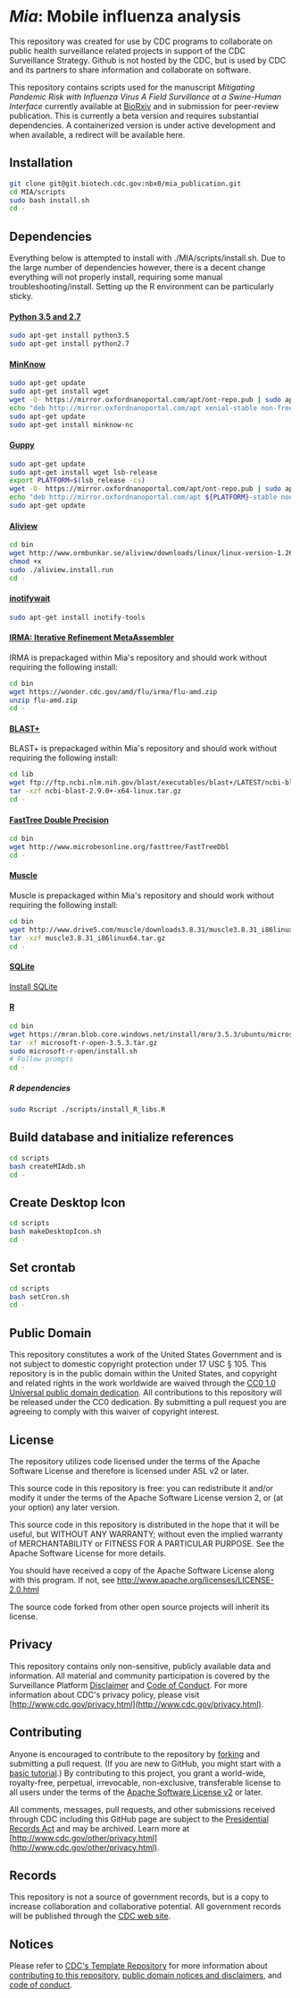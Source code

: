 # ***Mia***: Mobile influenza analysis
This repository was created for use by CDC programs to collaborate on public health surveillance related projects in support of the CDC Surveillance Strategy.  Github is not hosted by the CDC, but is used by CDC and its partners to share information and collaborate on software.

This repository contains scripts used for the manuscript *Mitigating Pandemic Risk with Influenza Virus A Field Survillance at a Swine-Human Interface* currently available at [BioRxiv](https://www.biorxiv.org/content/10.1101/585588v1) and in submission for peer-review publication. This is currently a beta version and requires substantial dependencies. A containerized version is under active development and when available, a redirect will be available here.

## Installation
```bash
git clone git@git.biotech.cdc.gov:nbx0/mia_publication.git
cd MIA/scripts
sudo bash install.sh
cd -
```

## Dependencies
Everything below is attempted to install with ./MIA/scripts/install.sh.
Due to the large number of dependencies however, there is a decent change everything will not 
properly install, requiring some manual troubleshooting/install. Setting up the R environment
can be particularly sticky.

#### [Python 3.5 and 2.7](https://www.python.org/downloads/release/python-357/)
```bash
sudo apt-get install python3.5
sudo apt-get install python2.7
```

#### [MinKnow](https://community.nanoporetech.com/protocols/experiment-companion-minknow/v/mke_1013_v1_revao_11apr2016/installing-minknow-on-linu)
```bash
sudo apt-get update
sudo apt-get install wget
wget -O- https://mirror.oxfordnanoportal.com/apt/ont-repo.pub | sudo apt-key add -
echo "deb http://mirror.oxfordnanoportal.com/apt xenial-stable non-free" | sudo tee /etc/apt/sources.list.d/nanoporetech.sources.list
sudo apt-get update
sudo apt-get install minknow-nc
```

#### [Guppy](https://community.nanoporetech.com/protocols/Guppy-protocol/v/gpb_2003_v1_revl_14dec2018/linux-guppy)
```bash
sudo apt-get update 
sudo apt-get install wget lsb-release 
export PLATFORM=$(lsb_release -cs) 
wget -O- https://mirror.oxfordnanoportal.com/apt/ont-repo.pub | sudo apt-key add - 
echo "deb http://mirror.oxfordnanoportal.com/apt ${PLATFORM}-stable non-free" | sudo tee /etc/apt/sources.list.d/nanoporetech.sources.list 
sudo apt-get update 
```

#### [Aliview](http://www.ormbunkar.se/aliview/downloads/linux/linux-version-1.26/)
```bash
cd bin
wget http://www.ormbunkar.se/aliview/downloads/linux/linux-version-1.26/aliview.install.run
chmod +x
sudo ./aliview.install.run
cd -
```

#### [inotifywait](https://packages.debian.org/source/jessie/inotify-tools)
```bash
sudo apt-get install inotify-tools
```

#### [IRMA: Iterative Refinement MetaAssembler](https://wonder.cdc.gov/amd/flu/irma/install.html)
IRMA is prepackaged within Mia's repository and should work without requiring the following install:
```bash
cd bin
wget https://wonder.cdc.gov/amd/flu/irma/flu-amd.zip
unzip flu-amd.zip
cd -
```

#### [BLAST+](https://blast.ncbi.nlm.nih.gov/Blast.cgi?CMD=Web&PAGE_TYPE=BlastDocs&DOC_TYPE=Download)
BLAST+ is prepackaged within Mia's repository and should work without requiring the following install:
```bash
cd lib
wget ftp://ftp.ncbi.nlm.nih.gov/blast/executables/blast+/LATEST/ncbi-blast-2.9.0+-x64-linux.tar.gz
tar -xzf ncbi-blast-2.9.0+-x64-linux.tar.gz
cd -
```

#### [FastTree Double Precision](http://www.microbesonline.org/fasttree/#Install)
```bash
cd bin 
wget http://www.microbesonline.org/fasttree/FastTreeDbl
cd -
```

#### [Muscle](http://www.drive5.com/muscle/)
Muscle is prepackaged within Mia's repository and should work without requiring the following install:
```bash
cd bin
wget http://www.drive5.com/muscle/downloads3.8.31/muscle3.8.31_i86linux64.tar.gz
tar -xzf muscle3.8.31_i86linux64.tar.gz
cd -
```

#### [SQLite](https://www.sqlite.org/index.html)
[Install SQLite](#Build-database-and-initialize-references)

#### [R](https://mran.microsoft.com/open)
```bash
cd bin
wget https://mran.blob.core.windows.net/install/mro/3.5.3/ubuntu/microsoft-r-open-3.5.3.tar.gz
tar -xf microsoft-r-open-3.5.3.tar.gz
sudo microsoft-r-open/install.sh
# Follow prompts
cd -
```
##### R dependencies
```bash
sudo Rscript ./scripts/install_R_libs.R
```

## Build database and initialize references
```bash
cd scripts
bash createMIAdb.sh
cd -
```

## Create Desktop Icon
```bash
cd scripts
bash makeDesktopIcon.sh
cd -
```

## Set crontab
```bash
cd scripts
bash setCron.sh
cd -
```

  
## Public Domain
This repository constitutes a work of the United States Government and is not
subject to domestic copyright protection under 17 USC § 105. This repository is in
the public domain within the United States, and copyright and related rights in
the work worldwide are waived through the [CC0 1.0 Universal public domain dedication](https://creativecommons.org/publicdomain/zero/1.0/).
All contributions to this repository will be released under the CC0 dedication. By
submitting a pull request you are agreeing to comply with this waiver of
copyright interest.

## License
The repository utilizes code licensed under the terms of the Apache Software
License and therefore is licensed under ASL v2 or later.

This source code in this repository is free: you can redistribute it and/or modify it under
the terms of the Apache Software License version 2, or (at your option) any
later version.

This source code in this repository is distributed in the hope that it will be useful, but WITHOUT ANY
WARRANTY; without even the implied warranty of MERCHANTABILITY or FITNESS FOR A
PARTICULAR PURPOSE. See the Apache Software License for more details.

You should have received a copy of the Apache Software License along with this
program. If not, see http://www.apache.org/licenses/LICENSE-2.0.html

The source code forked from other open source projects will inherit its license.


## Privacy
This repository contains only non-sensitive, publicly available data and
information. All material and community participation is covered by the
Surveillance Platform [Disclaimer](https://github.com/CDCgov/template/blob/master/DISCLAIMER.md)
and [Code of Conduct](https://github.com/CDCgov/template/blob/master/code-of-conduct.md).
For more information about CDC's privacy policy, please visit [http://www.cdc.gov/privacy.html](http://www.cdc.gov/privacy.html).

## Contributing
Anyone is encouraged to contribute to the repository by [forking](https://help.github.com/articles/fork-a-repo)
and submitting a pull request. (If you are new to GitHub, you might start with a
[basic tutorial](https://help.github.com/articles/set-up-git).) By contributing
to this project, you grant a world-wide, royalty-free, perpetual, irrevocable,
non-exclusive, transferable license to all users under the terms of the
[Apache Software License v2](http://www.apache.org/licenses/LICENSE-2.0.html) or
later.

All comments, messages, pull requests, and other submissions received through
CDC including this GitHub page are subject to the [Presidential Records Act](http://www.archives.gov/about/laws/presidential-records.html)
and may be archived. Learn more at [http://www.cdc.gov/other/privacy.html](http://www.cdc.gov/other/privacy.html).

## Records
This repository is not a source of government records, but is a copy to increase
collaboration and collaborative potential. All government records will be
published through the [CDC web site](http://www.cdc.gov).

## Notices
Please refer to [CDC's Template Repository](https://github.com/CDCgov/template)
for more information about [contributing to this repository](https://github.com/CDCgov/template/blob/master/CONTRIBUTING.md),
[public domain notices and disclaimers](https://github.com/CDCgov/template/blob/master/DISCLAIMER.md),
and [code of conduct](https://github.com/CDCgov/template/blob/master/code-of-conduct.md).

